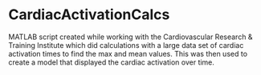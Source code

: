 # CardiacActivationCalcs
MATLAB script created while working with the Cardiovascular Research & Training Institute which did calculations with a large data set of cardiac activation times to find the max and mean values. This was then used to create a model that displayed the cardiac activation over time. 
